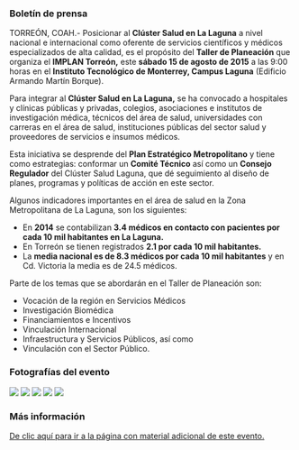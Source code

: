 
### Boletín de prensa

TORREÓN, COAH.- Posicionar al **Clúster Salud en La Laguna** a nivel nacional e internacional como oferente de ser­vicios científicos y médicos especializados de alta calidad, es el propósito del **Taller de Planeación** que organiza el **IMPLAN Torreón,** este **sábado 15 de agosto de 2015** a las 9:00 horas en el **Instituto Tecnológico de Monterrey, Campus Laguna** (Edificio Armando Martín Borque).

Para integrar al **Clúster Salud en La Laguna,** se ha convocado a hospitales y clínicas públicas y privadas, colegios, asociaciones e institutos de investigación médica, técnicos del área de salud, universidades con carreras en el área de salud, instituciones públicas del sector salud y proveedores de servicios e insumos médicos.

Esta iniciativa se desprende del **Plan Estratégico Metropolitano** y tiene como estrategias: conformar un **Comité Técnico** así como un **Consejo Regulador** del Clúster Salud Laguna, que dé seguimiento al diseño de planes, programas y políticas de acción en este sector.

Algunos indicadores importantes en el área de salud en la Zona Metropolitana de La Laguna, son los siguientes:

* En **2014** se contabilizan **3.4 médicos en contacto con pacientes por cada 10 mil habitantes en La Laguna.**
* En Torreón se tienen registrados **2.1 por cada 10 mil habitantes.**
* La **media nacional es de 8.3 médicos por cada 10 mil habitantes** y en Cd. Victoria la media es de 24.5 médicos.

Parte de los temas que se abordarán en el Taller de Planeación son:

* Vocación de la región en Servicios Médicos
* Investigación Biomédica
* Financiamientos e Incentivos
* Vinculación Internacional
* Infraestructura y Servicios Públicos, así como
* Vinculación con el Sector Público.

### Fotografías del evento

<img class="img-responsive" src="2015-08-14-plan-estrategico-metropolitano-salud-laguna/foto-01.jpg">
<img class="img-responsive" src="2015-08-14-plan-estrategico-metropolitano-salud-laguna/foto-02.jpg">
<img class="img-responsive" src="2015-08-14-plan-estrategico-metropolitano-salud-laguna/foto-03.jpg">
<img class="img-responsive" src="2015-08-14-plan-estrategico-metropolitano-salud-laguna/foto-04.jpg">
<img class="img-responsive" src="2015-08-14-plan-estrategico-metropolitano-salud-laguna/foto-05.jpg">

### Más información

[De clic aquí para ir a la página con material adicional de este evento.](../plan-estrategico-metropolitano/mesa-salud-laguna.html)
